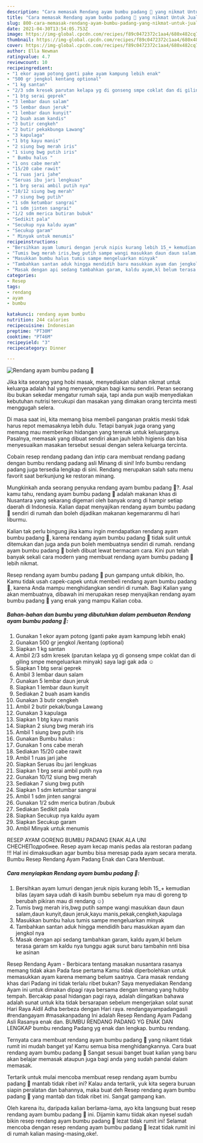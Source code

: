 ```yaml
---
description: "Cara memasak Rendang ayam bumbu padang 🍗 yang nikmat Untuk Jualan"
title: "Cara memasak Rendang ayam bumbu padang 🍗 yang nikmat Untuk Jualan"
slug: 800-cara-memasak-rendang-ayam-bumbu-padang-yang-nikmat-untuk-jualan
date: 2021-04-30T13:54:05.753Z
image: https://img-global.cpcdn.com/recipes/f89c0472372c1aa4/680x482cq70/rendang-ayam-bumbu-padang-🍗-foto-resep-utama.jpg
thumbnail: https://img-global.cpcdn.com/recipes/f89c0472372c1aa4/680x482cq70/rendang-ayam-bumbu-padang-🍗-foto-resep-utama.jpg
cover: https://img-global.cpcdn.com/recipes/f89c0472372c1aa4/680x482cq70/rendang-ayam-bumbu-padang-🍗-foto-resep-utama.jpg
author: Ella Newman
ratingvalue: 4.7
reviewcount: 10
recipeingredient:
- "1 ekor ayam potong ganti pake ayam kampung lebih enak"
- "500 gr jengkol kentang optional"
- "1 kg santan"
- "2/3 sdm kresek parutan kelapa yg di gonseng smpe coklat dan di giling smpe mengeluarkan minyak saya lagi gak ada "
- "1 btg serai geprek"
- "3 lembar daun salam"
- "5 lembar daun jeruk"
- "1 lembar daun kunyit"
- "2 buah asam kandis"
- "3 butir cengkeh"
- "2 butir pekakbunga Lawang"
- "3 kapulaga"
- "1 btg kayu manis"
- "2 siung bwg merah iris"
- "1 siung bwg putih iris"
- " Bumbu halus "
- "1 ons cabe merah"
- "15/20 cabe rawit"
- "1 ruas jari jahe"
- "Seruas ibu jari lengkuas"
- "1 brg serai ambil putih nya"
- "10/12 siung bwg merah"
- "7 siung bwg putih"
- "1 sdm ketumbar sangrai"
- "1 sdm jinten sangrai"
- "1/2 sdm merica butiran bubuk"
- "Sedikit pala"
- "Secukup nya kaldu ayam"
- "Secukup garam"
- " Minyak untuk menumis"
recipeinstructions:
- "Bersihkan ayam lumuri dengan jeruk nipis kurang lebih 15_+ kemudian bilas (ayam saya udah di kasih bumbu sebelum nya mau di goreng tp berubah pikiran mau di rendang ☺️)"
- "Tumis bwg merah iris,bwg putih sampe wangi masukkan daun daun salam,daun kunyit,daun jeruk,kayu manis,pekak,cengkeh,kapulaga"
- "Masukkan bumbu halus tumis sampe mengeluarkan minyak"
- "Tambahkan santan aduk hingga mendidih baru masukkan ayam dan jengkol nya"
- "Masak dengan api sedang tambahkan garam, kaldu ayam,kl belum terasa garam sm kaldu nya tunggu agak surut baru tambahin nnti bisa ke asinan"
categories:
- Resep
tags:
- rendang
- ayam
- bumbu

katakunci: rendang ayam bumbu 
nutrition: 244 calories
recipecuisine: Indonesian
preptime: "PT30M"
cooktime: "PT46M"
recipeyield: "3"
recipecategory: Dinner

---
```



![Rendang ayam bumbu padang 🍗](https://img-global.cpcdn.com/recipes/f89c0472372c1aa4/680x482cq70/rendang-ayam-bumbu-padang-🍗-foto-resep-utama.jpg)

Jika kita seorang yang hobi masak, menyediakan olahan nikmat untuk keluarga adalah hal yang menyenangkan bagi kamu sendiri. Peran seorang ibu bukan sekedar mengatur rumah saja, tapi anda pun wajib menyediakan kebutuhan nutrisi tercukupi dan masakan yang dimakan orang tercinta mesti menggugah selera.

Di masa  saat ini, kita memang bisa membeli panganan praktis meski tidak harus repot memasaknya lebih dulu. Tetapi banyak juga orang yang memang mau memberikan hidangan yang terenak untuk keluarganya. Pasalnya, memasak yang dibuat sendiri akan jauh lebih higienis dan bisa menyesuaikan masakan tersebut sesuai dengan selera keluarga tercinta. 

Cobain resep rendang padang dan intip cara membuat rendang padang dengan bumbu rendang padang asli Minang di sini! Info bumbu rendang padang juga tersedia lengkap di sini. Rendang merupakan salah satu menu favorit saat berkunjung ke restoran minang.

Mungkinkah anda seorang penyuka rendang ayam bumbu padang 🍗?. Asal kamu tahu, rendang ayam bumbu padang 🍗 adalah makanan khas di Nusantara yang sekarang digemari oleh banyak orang di hampir setiap daerah di Indonesia. Kalian dapat menyajikan rendang ayam bumbu padang 🍗 sendiri di rumah dan boleh dijadikan makanan kegemaranmu di hari liburmu.

Kalian tak perlu bingung jika kamu ingin mendapatkan rendang ayam bumbu padang 🍗, karena rendang ayam bumbu padang 🍗 tidak sulit untuk ditemukan dan juga anda pun boleh membuatnya sendiri di rumah. rendang ayam bumbu padang 🍗 boleh dibuat lewat bermacam cara. Kini pun telah banyak sekali cara modern yang membuat rendang ayam bumbu padang 🍗 lebih nikmat.

Resep rendang ayam bumbu padang 🍗 pun gampang untuk dibikin, lho. Kamu tidak usah capek-capek untuk membeli rendang ayam bumbu padang 🍗, karena Anda mampu menghidangkan sendiri di rumah. Bagi Kalian yang akan membuatnya, dibawah ini merupakan resep menyajikan rendang ayam bumbu padang 🍗 yang enak yang mampu Kalian coba.

<!--inarticleads1-->

##### Bahan-bahan dan bumbu yang dibutuhkan dalam pembuatan Rendang ayam bumbu padang 🍗:

1. Gunakan 1 ekor ayam potong (ganti pake ayam kampung lebih enak)
1. Gunakan 500 gr jengkol /kentang (optional)
1. Siapkan 1 kg santan
1. Ambil 2/3 sdm kresek (parutan kelapa yg di gonseng smpe coklat dan di giling smpe mengeluarkan minyak) saya lagi gak ada ☺️
1. Siapkan 1 btg serai geprek
1. Ambil 3 lembar daun salam
1. Gunakan 5 lembar daun jeruk
1. Siapkan 1 lembar daun kunyit
1. Sediakan 2 buah asam kandis
1. Gunakan 3 butir cengkeh
1. Ambil 2 butir pekak/bunga Lawang
1. Gunakan 3 kapulaga
1. Siapkan 1 btg kayu manis
1. Siapkan 2 siung bwg merah iris
1. Ambil 1 siung bwg putih iris
1. Gunakan  Bumbu halus :
1. Gunakan 1 ons cabe merah
1. Sediakan 15/20 cabe rawit
1. Ambil 1 ruas jari jahe
1. Siapkan Seruas ibu jari lengkuas
1. Siapkan 1 brg serai ambil putih nya
1. Gunakan 10/12 siung bwg merah
1. Sediakan 7 siung bwg putih
1. Siapkan 1 sdm ketumbar sangrai
1. Ambil 1 sdm jinten sangrai
1. Gunakan 1/2 sdm merica butiran /bubuk
1. Sediakan Sedikit pala
1. Siapkan Secukup nya kaldu ayam
1. Siapkan Secukup garam
1. Ambil  Minyak untuk menumis


RESEP AYAM GORENG BUMBU PADANG ENAK ALA UNI CHECHEПодробнее. Resep ayam kecap manis pedas ala restoran padang !!! Hal ini dimaksudkan agar bumbu bisa meresap pada ayam secara merata. Bumbu Resep Rendang Ayam Padang Enak dan Cara Membuat. 

<!--inarticleads2-->

##### Cara menyiapkan Rendang ayam bumbu padang 🍗:

1. Bersihkan ayam lumuri dengan jeruk nipis kurang lebih 15_+ kemudian bilas (ayam saya udah di kasih bumbu sebelum nya mau di goreng tp berubah pikiran mau di rendang ☺️)
1. Tumis bwg merah iris,bwg putih sampe wangi masukkan daun daun salam,daun kunyit,daun jeruk,kayu manis,pekak,cengkeh,kapulaga
1. Masukkan bumbu halus tumis sampe mengeluarkan minyak
1. Tambahkan santan aduk hingga mendidih baru masukkan ayam dan jengkol nya
1. Masak dengan api sedang tambahkan garam, kaldu ayam,kl belum terasa garam sm kaldu nya tunggu agak surut baru tambahin nnti bisa ke asinan


Resep Rendang Ayam - Berbicara tentang masakan nusantara rasanya memang tidak akan Pada fase pertama Kamu tidak diperbolehkan untuk memasukkan ayam karena memang belum saatnya. Cara masak rendang khas dari Padang ini tidak terlalu ribet bukan? Saya menyediakan Rendang Ayam ini untuk dimakan dipagi raya bersama dengan lemang yang hubby tempah. Bercakap pasal hidangan pagi raya, adalah diingatkan bahawa adalah sunat untuk kita tidak bersarapan sebelum mengerjakan solat sunat Hari Raya Aidil Adha berbeza dengan Hari raya. rendangayampadangasli #rendangayam #masakanpadang Ini adalah Resep Rendang Ayam Padang Asli Rasanya enak dan. BUMBU RENDANG PADANG YG ENAK DAN LENGKAP bumbu rendang Padang yg enak dan lengkap. bumbu rendang. 

Ternyata cara membuat rendang ayam bumbu padang 🍗 yang nikamt tidak rumit ini mudah banget ya! Kamu semua bisa menghidangkannya. Cara buat rendang ayam bumbu padang 🍗 Sangat sesuai banget buat kalian yang baru akan belajar memasak ataupun juga bagi anda yang sudah pandai dalam memasak.

Tertarik untuk mulai mencoba membuat resep rendang ayam bumbu padang 🍗 mantab tidak ribet ini? Kalau anda tertarik, yuk kita segera buruan siapin peralatan dan bahannya, maka buat deh Resep rendang ayam bumbu padang 🍗 yang mantab dan tidak ribet ini. Sangat gampang kan. 

Oleh karena itu, daripada kalian berlama-lama, ayo kita langsung buat resep rendang ayam bumbu padang 🍗 ini. Dijamin kamu tiidak akan nyesel sudah bikin resep rendang ayam bumbu padang 🍗 lezat tidak rumit ini! Selamat mencoba dengan resep rendang ayam bumbu padang 🍗 lezat tidak rumit ini di rumah kalian masing-masing,oke!.

